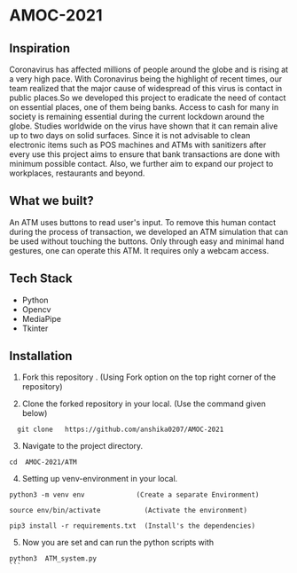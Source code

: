 # AMOC-2021
## Inspiration
Coronavirus has affected millions of people around the globe and is rising at a very high pace. With Coronavirus being the highlight of recent times, our team realized that the major cause of widespread of this virus is contact in public places.So we developed this project to eradicate the need of contact on essential places, one of them being banks. Access to cash for many in society is remaining essential during the current lockdown around the globe. Studies worldwide on the virus have shown that it can remain alive up to two days on solid surfaces. Since it is not advisable to clean electronic items such as POS machines and ATMs with sanitizers after every use this project aims to ensure that bank transactions are done with minimum possible contact. Also, we further aim to expand our project to workplaces, restaurants and beyond.

## What we built?
An ATM uses buttons to read user's input. To remove this human contact during the process of transaction, we developed an ATM simulation that can be used without touching the buttons. Only through easy and minimal hand gestures, one can operate this ATM. It requires only a webcam access.

## Tech Stack
* Python
* Opencv
* MediaPipe
* Tkinter


## Installation

1. Fork this repository .     (Using Fork option on the top right corner of the repository)

2. Clone the forked repository in your local.  (Use the command given below)
```
  git clone   https://github.com/anshika0207/AMOC-2021
```
3. Navigate to the project directory.
```
cd  AMOC-2021/ATM
```

4. Setting up venv-environment in your local.

```
python3 -m venv env             (Create a separate Environment)
```
```
source env/bin/activate           (Activate the environment)
```
```
pip3 install -r requirements.txt  (Install's the dependencies)
```
 5.  Now you are set and can run the python scripts with
`````````````````````````````````````````````````
python3  ATM_system.py
```

